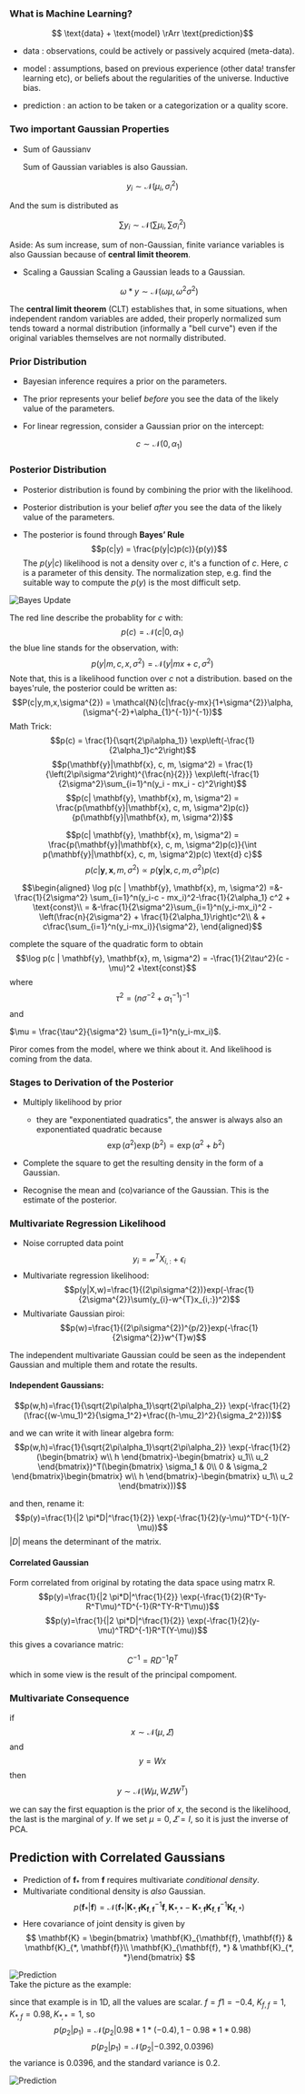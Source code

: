 ### What is Machine Learning?

$$ \text{data} + \text{model} \rArr \text{prediction}$$

-   $\text{data}$ : observations, could be actively or passively
    acquired (meta-data).

-   $\text{model}$ : assumptions, based on previous experience (other data!
    transfer learning etc), or beliefs about the regularities of
    the universe. Inductive bias.

-   $\text{prediction}$ : an action to be taken or a categorization or a
    quality score.

### Two important Gaussian Properties
- Sum of Gaussianv

  Sum of Gaussian variables is also Gaussian.

$$ y_{i} \sim \mathcal{N}(\mu_{i},\sigma_{i}^{2})$$

  And the sum is distributed as

 $$\sum y_{i} \sim \mathcal{N}(\sum \mu_{i},\sum \sigma_{i}^{2})$$

  Aside: As sum increase, sum of non-Gaussian, finite variance variables is also Gaussian because of **central limit theorem**.
- Scaling a Gaussian
  Scaling a Gaussian leads to a Gaussian.


  $$\omega*y \sim \mathcal{N}(\omega \mu, \omega^{2}\sigma^{2})$$


The **central limit theorem** (CLT) establishes that, in some situations, when independent random variables are added, their properly normalized sum tends toward a normal distribution (informally a "bell curve") even if the original variables themselves are not normally distributed. 

### Prior Distribution

-   Bayesian inference requires a prior on the parameters.

-   The prior represents your belief *before* you see the data of the
    likely value of the parameters.

-   For linear regression, consider a Gaussian prior on the intercept:


    $$ c\sim \mathcal{N}(0, \alpha_1)$$

### Posterior Distribution

-   Posterior distribution is found by combining the prior with
    the likelihood.

-   Posterior distribution is your belief *after* you see the data of
    the likely value of the parameters.

-   The posterior is found through **Bayes’ Rule**
     $$p(c|y) = \frac{p(y|c)p(c)}{p(y)}$$
The $p(y|c)$ likelihood is not a density over $c$, it's a function of $c$. Here, $c$ is a parameter of this density. The normalization step, e.g. find the suitable way to compute the $p(y)$ is the most difficult setp.

![Bayes Update](https://raw.githubusercontent.com/AnfangRobkit/Notebook-for-GPSS2017/master/pics/01-01.PNG)

The red line describe the probablity for $c$ with:
$$p(c) = \mathcal{N}(c | 0,\alpha_{1})$$
the blue line stands for the observation, with:
$$p(y|m,c,x,\sigma^{2}) = \mathcal{N}(y|mx+c,\sigma^{2})$$
Note that, this is a likelihood function over $c$ not a distribution.
based on the bayes'rule, the posterior could be written as:
$$P(c|y,m,x,\sigma^{2}) = \mathcal{N}(c|\frac{y-mx}{1+\sigma^{2}}\alpha,(\sigma^{-2}+\alpha_{1}^{-1})^{-1})$$
Math Trick:
$$p(c) = \frac{1}{\sqrt{2\pi\alpha_1}} \exp\left(-\frac{1}{2\alpha_1}c^2\right)$$
$$p(\mathbf{y}|\mathbf{x}, c, m, \sigma^2) = \frac{1}{\left(2\pi\sigma^2\right)^{\frac{n}{2}}} \exp\left(-\frac{1}{2\sigma^2}\sum_{i=1}^n(y_i - mx_i - c)^2\right)$$
$$p(c| \mathbf{y}, \mathbf{x}, m, \sigma^2) = \frac{p(\mathbf{y}|\mathbf{x}, c, m, \sigma^2)p(c)}{p(\mathbf{y}|\mathbf{x}, m, \sigma^2)}$$

$$p(c| \mathbf{y}, \mathbf{x}, m, \sigma^2) =  \frac{p(\mathbf{y}|\mathbf{x}, c, m, \sigma^2)p(c)}{\int p(\mathbf{y}|\mathbf{x}, c, m, \sigma^2)p(c) \text{d} c}$$
$$p(c| \mathbf{y}, \mathbf{x}, m, \sigma^2) \propto  p(\mathbf{y}|\mathbf{x}, c, m, \sigma^2)p(c)$$

$$\begin{aligned}
    \log p(c | \mathbf{y}, \mathbf{x}, m, \sigma^2) =&-\frac{1}{2\sigma^2} \sum_{i=1}^n(y_i-c - mx_i)^2-\frac{1}{2\alpha_1} c^2 + \text{const}\\
     = &-\frac{1}{2\sigma^2}\sum_{i=1}^n(y_i-mx_i)^2 -\left(\frac{n}{2\sigma^2} + \frac{1}{2\alpha_1}\right)c^2\\
    & + c\frac{\sum_{i=1}^n(y_i-mx_i)}{\sigma^2},
  \end{aligned}$$

complete the square of the quadratic form to obtain
$$\log p(c | \mathbf{y}, \mathbf{x}, m, \sigma^2) = -\frac{1}{2\tau^2}(c - \mu)^2 +\text{const}$$
where 
$$\tau^2 = \left(n\sigma^{-2} +\alpha_1^{-1}\right)^{-1}$$
and

$\mu = \frac{\tau^2}{\sigma^2} \sum_{i=1}^n(y_i-mx_i)$.


Piror comes from the model, where we think about it. And likelihood is coming from the data.

### Stages to Derivation of the Posterior

-   Multiply likelihood by prior

    -   they are "exponentiated quadratics", the answer is always also an exponentiated quadratic because
        $$\exp(a^2)\exp(b^2) = \exp(a^2 + b^2)$$

-   Complete the square to get the resulting density in the form of a Gaussian.

-   Recognise the mean and (co)variance of the Gaussian. This is the estimate of the posterior.

### Multivariate Regression Likelihood
- Noise corrupted data point
  $$y_{i} = \mathcal{w}^{T}X_{i,:}+\epsilon_{i}$$
- Multivariate regression likelihood:
  $$p(y|X,w)=\frac{1}{(2\pi\sigma^{2})}exp(-\frac{1}{2\sigma^{2}}\sum(y_{i}-w^{T}x_{i,:})^2)$$
- Multivariate Gaussian piroi:
  $$p(w)=\frac{1}{(2\pi\sigma^{2})^{p/2}}exp(-\frac{1}{2\sigma^{2}}w^{T}w)$$

The independent multivariate Gaussian could be seen as the independent Gaussian and multiple them and rotate the results.

#### Independent Gaussians:
$$p(w,h)=\frac{1}{\sqrt{2\pi\alpha_1}\sqrt{2\pi\alpha_2}} \exp(-\frac{1}{2}(\frac{(w-\mu_1)^2}{\sigma_1^2}+\frac{(h-\mu_2)^2}{\sigma_2^2}))$$

and we can write it with linear algebra form:
$$p(w,h)=\frac{1}{\sqrt{2\pi\alpha_1}\sqrt{2\pi\alpha_2}} \exp(-\frac{1}{2}(\begin{bmatrix}
w\\ 
h
\end{bmatrix}-\begin{bmatrix}
u_1\\ 
u_2
\end{bmatrix})^T(\begin{bmatrix}
\sigma_1 & 0\\ 
0 & \sigma_2
\end{bmatrix}\begin{bmatrix}
w\\ 
h
\end{bmatrix}-\begin{bmatrix}
u_1\\ 
u_2
\end{bmatrix}))$$

and then, rename it:
$$p(y)=\frac{1}{|2 \pi*D|^\frac{1}{2}} \exp(-\frac{1}{2}(y-\mu)^TD^{-1}(Y-\mu))$$
$|D|$ means the determinant of the matrix.

#### Correlated Gaussian
Form correlated from original by rotating the data space using matrx R.
$$p(y)=\frac{1}{|2 \pi*D|^\frac{1}{2}} \exp(-\frac{1}{2}(R^Ty-R^T\mu)^TD^{-1}(R^TY-R^T\mu))$$
$$p(y)=\frac{1}{|2 \pi*D|^\frac{1}{2}} \exp(-\frac{1}{2}(y-\mu)^TRD^{-1}R^T(Y-\mu))$$
this gives a covariance matric:
$$C^{-1}=RD^{-1}R^T$$
which in some view is the result of the principal compoment.

### Multivariate Consequence
if
$$x \sim \mathcal{N}(\mu,\varSigma)$$
and
$$y=Wx$$
then
$$y\sim \mathcal{N}(W\mu,W\varSigma W^T)$$

we can say the first equaption is the prior of $x$, the second is the likelihood, the last is the marginal of $y$. If we set $\mu = 0, \varSigma = I$, so it is just the inverse of PCA.

## Prediction with Correlated Gaussians
  * Prediction of $\mathbf{f}_*$ from $\mathbf{f}$ requires multivariate *conditional density*.
  * Multivariate conditional density is *also* Gaussian.
    $$
    p(\mathbf{f}_*|\mathbf{f}) = \mathcal{N}\left(\mathbf{f}_*|\mathbf{K}_{*,\mathbf{f}}\mathbf{K}_{\mathbf{f},\mathbf{f}}^{-1}\mathbf{f},\mathbf{K}_{*,*}-\mathbf{K}_{*,\mathbf{f}} \mathbf{K}_{\mathbf{f},\mathbf{f}}^{-1}\mathbf{K}_{\mathbf{f},*}\right)
    $$
  * Here covariance of joint density is given by
    $$
    \mathbf{K} = \begin{bmatrix} \mathbf{K}_{\mathbf{f}, \mathbf{f}} & \mathbf{K}_{*, \mathbf{f}}\\ \mathbf{K}_{\mathbf{f}, *} & \mathbf{K}_{*, *}\end{bmatrix}
    $$
  
![Prediction](https://raw.githubusercontent.com/AnfangRobkit/Notebook-for-GPSS2017/master/pics/01-02.PNG)  
Take the picture as the example:

since that example is in 1D, all the values are scalar. $f=f1=-0.4$, $K_{f,f}=1,K_{*,f}=0.98,K_{*,*}=1$, so 
$$p(p_2|p_1)=\mathcal{N}(p_2|0.98*1*(-0.4),1-0.98 *1*0.98)$$
$$p(p_2|p_1)= \mathcal{N}(p_2|-0.392,0.0396)$$
the variance is 0.0396, and the standard variance is 0.2.


![Prediction](https://raw.githubusercontent.com/AnfangRobkit/Notebook-for-GPSS2017/master/pics/01-03.PNG)